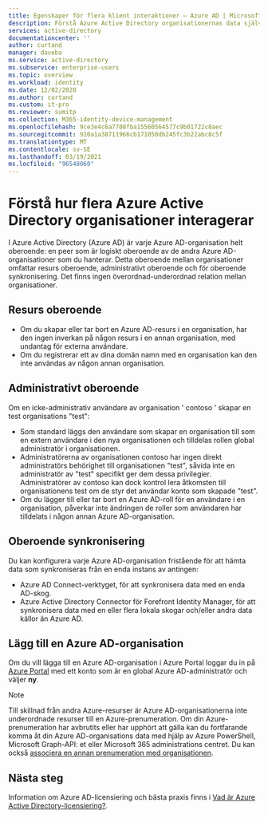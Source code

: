 ```yaml
---
title: Egenskaper för flera klient interaktioner – Azure AD | Microsoft Docs
description: Förstå Azure Active Directory organisationernas data självständighet
services: active-directory
documentationcenter: ''
author: curtand
manager: daveba
ms.service: active-directory
ms.subservice: enterprise-users
ms.topic: overview
ms.workload: identity
ms.date: 12/02/2020
ms.author: curtand
ms.custom: it-pro
ms.reviewer: sumitp
ms.collection: M365-identity-device-management
ms.openlocfilehash: 9ce3e4c6a7708fba15560564577c9b01722c8aec
ms.sourcegitcommit: 910a1a38711966cb171050db245fc3b22abc8c5f
ms.translationtype: MT
ms.contentlocale: sv-SE
ms.lasthandoff: 03/19/2021
ms.locfileid: "96548060"
---
```

# <a name="understand-how-multiple-azure-active-directory-organizations-interact"></a>Förstå hur flera Azure Active Directory organisationer interagerar

I Azure Active Directory (Azure AD) är varje Azure AD-organisation helt oberoende: en peer som är logiskt oberoende av de andra Azure AD-organisationer som du hanterar. Detta oberoende mellan organisationer omfattar resurs oberoende, administrativt oberoende och för oberoende synkronisering. Det finns ingen överordnad-underordnad relation mellan organisationer.

## <a name="resource-independence"></a>Resurs oberoende

* Om du skapar eller tar bort en Azure AD-resurs i en organisation, har den ingen inverkan på någon resurs i en annan organisation, med undantag för externa användare.
* Om du registrerar ett av dina domän namn med en organisation kan den inte användas av någon annan organisation.

## <a name="administrative-independence"></a>Administrativt oberoende

Om en icke-administrativ användare av organisation ' contoso ' skapar en test organisations "test":

* Som standard läggs den användare som skapar en organisation till som en extern användare i den nya organisationen och tilldelas rollen global administratör i organisationen.
* Administratörerna av organisationen contoso har ingen direkt administratörs behörighet till organisationen "test", såvida inte en administratör av "test" specifikt ger dem dessa privilegier. Administratörer av contoso kan dock kontrol lera åtkomsten till organisationens test om de styr det användar konto som skapade "test".
* Om du lägger till eller tar bort en Azure AD-roll för en användare i en organisation, påverkar inte ändringen de roller som användaren har tilldelats i någon annan Azure AD-organisation.

## <a name="synchronization-independence"></a>Oberoende synkronisering

Du kan konfigurera varje Azure AD-organisation fristående för att hämta data som synkroniseras från en enda instans av antingen:

* Azure AD Connect-verktyget, för att synkronisera data med en enda AD-skog.
* Azure Active Directory Connector för Forefront Identity Manager, för att synkronisera data med en eller flera lokala skogar och/eller andra data källor än Azure AD.

## <a name="add-an-azure-ad-organization"></a>Lägg till en Azure AD-organisation

Om du vill lägga till en Azure AD-organisation i Azure Portal loggar du in på [Azure Portal](https://portal.azure.com) med ett konto som är en global Azure AD-administratör och väljer **ny**.

> [!NOTE]
> Till skillnad från andra Azure-resurser är Azure AD-organisationerna inte underordnade resurser till en Azure-prenumeration. Om din Azure-prenumeration har avbrutits eller har upphört att gälla kan du fortfarande komma åt din Azure AD-organisations data med hjälp av Azure PowerShell, Microsoft Graph-API: et eller Microsoft 365 administrations centret. Du kan också [associera en annan prenumeration med organisationen](../fundamentals/active-directory-how-subscriptions-associated-directory.md).
>

## <a name="next-steps"></a>Nästa steg

Information om Azure AD-licensiering och bästa praxis finns i [Vad är Azure Active Directory-licensiering?](../fundamentals/active-directory-licensing-whatis-azure-portal.md).
